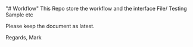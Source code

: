 "# Workflow" 
This Repo store the workflow and the interface File/ Testing Sample etc 

Please keep the document as latest.

Regards, 
Mark 
